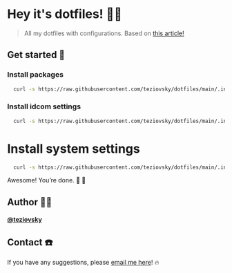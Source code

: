 # Hey it's dotfiles! 🖖🏼

> All my dotfiles with configurations. Based on [this article!](https://www.ackama.com/what-we-think/the-best-way-to-store-your-dotfiles-a-bare-git-repository-explained/)

## Get started 🏁

### Install packages

```bash
  curl -s https://raw.githubusercontent.com/teziovsky/dotfiles/main/.install_macos/.1_packages | bash
```

### Install idcom settings

```bash
  curl -s https://raw.githubusercontent.com/teziovsky/dotfiles/main/.install_macos/.2_developer | bash
```

# Install system settings

```bash
  curl -s https://raw.githubusercontent.com/teziovsky/dotfiles/main/.install_macos/.3_settings | bash
```

Awesome! You’re done. 🎊 🥳

## Author 🙎🏼‍

#### [@teziovsky](https://www.github.com/idcom-jakub-soboczynski)

## Contact ☎️

If you have any suggestions, please [email me here](mailto:jakub.soboczynski@idcom.pl)! 🔥
